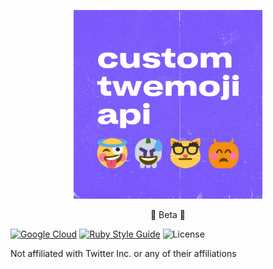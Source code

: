 <p align="center">
  <img
    height="60%"
    width="60%"
    src="assets/header.jpg"
    alt="Custom Twemoji API logo"
    title="Custom Twemoji API logo"
  />
</p>

<p align="center">
  🚧 Beta 🚧
</p>

[![Google Cloud](https://github.com/custom-twemoji/custom-twemoji-api/actions/workflows/google.yml/badge.svg?branch=main)](https://github.com/custom-twemoji/custom-twemoji-api/actions/workflows/google.yml)
[![Ruby Style Guide](https://img.shields.io/badge/code_style-rubocop-brightgreen.svg)](https://github.com/rubocop/rubocop)
![License](https://img.shields.io/github/license/custom-twemoji/custom-twemoji-api)

Not affiliated with Twitter Inc. or any of their affiliations
